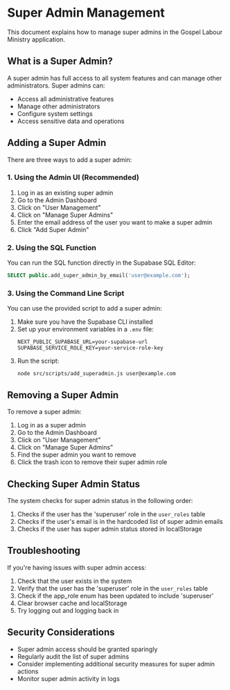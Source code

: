 # Super Admin Management

This document explains how to manage super admins in the Gospel Labour Ministry application.

## What is a Super Admin?

A super admin has full access to all system features and can manage other administrators. Super admins can:

- Access all administrative features
- Manage other administrators
- Configure system settings
- Access sensitive data and operations

## Adding a Super Admin

There are three ways to add a super admin:

### 1. Using the Admin UI (Recommended)

1. Log in as an existing super admin
2. Go to the Admin Dashboard
3. Click on "User Management"
4. Click on "Manage Super Admins"
5. Enter the email address of the user you want to make a super admin
6. Click "Add Super Admin"

### 2. Using the SQL Function

You can run the SQL function directly in the Supabase SQL Editor:

```sql
SELECT public.add_super_admin_by_email('user@example.com');
```

### 3. Using the Command Line Script

You can use the provided script to add a super admin:

1. Make sure you have the Supabase CLI installed
2. Set up your environment variables in a `.env` file:
   ```
   NEXT_PUBLIC_SUPABASE_URL=your-supabase-url
   SUPABASE_SERVICE_ROLE_KEY=your-service-role-key
   ```
3. Run the script:
   ```
   node src/scripts/add_superadmin.js user@example.com
   ```

## Removing a Super Admin

To remove a super admin:

1. Log in as a super admin
2. Go to the Admin Dashboard
3. Click on "User Management"
4. Click on "Manage Super Admins"
5. Find the super admin you want to remove
6. Click the trash icon to remove their super admin role

## Checking Super Admin Status

The system checks for super admin status in the following order:

1. Checks if the user has the 'superuser' role in the `user_roles` table
2. Checks if the user's email is in the hardcoded list of super admin emails
3. Checks if the user has super admin status stored in localStorage

## Troubleshooting

If you're having issues with super admin access:

1. Check that the user exists in the system
2. Verify that the user has the 'superuser' role in the `user_roles` table
3. Check if the app_role enum has been updated to include 'superuser'
4. Clear browser cache and localStorage
5. Try logging out and logging back in

## Security Considerations

- Super admin access should be granted sparingly
- Regularly audit the list of super admins
- Consider implementing additional security measures for super admin actions
- Monitor super admin activity in logs

